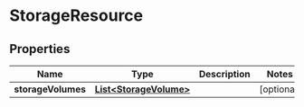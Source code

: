 # StorageResource

## Properties
Name | Type | Description | Notes
------------ | ------------- | ------------- | -------------
**storageVolumes** | [**List&lt;StorageVolume&gt;**](StorageVolume.md) |  |  [optional]
